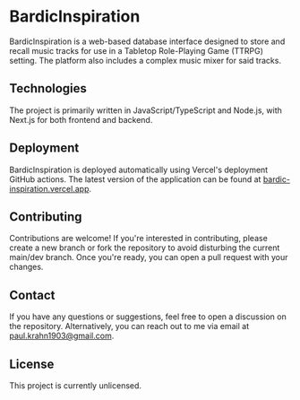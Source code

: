 # BardicInspiration

BardicInspiration is a web-based database interface designed to store and recall music tracks for use in a Tabletop Role-Playing Game (TTRPG) setting. The platform also includes a complex music mixer for said tracks.

## Technologies

The project is primarily written in JavaScript/TypeScript and Node.js, with Next.js for both frontend and backend.

## Deployment

BardicInspiration is deployed automatically using Vercel's deployment GitHub actions. The latest version of the application can be found at [bardic-inspiration.vercel.app](https://bardic-inspiration.vercel.app/).

## Contributing

Contributions are welcome! If you're interested in contributing, please create a new branch or fork the repository to avoid disturbing the current main/dev branch. Once you're ready, you can open a pull request with your changes.

## Contact

If you have any questions or suggestions, feel free to open a discussion on the repository. Alternatively, you can reach out to me via email at paul.krahn1903@gmail.com.

## License

This project is currently unlicensed.
